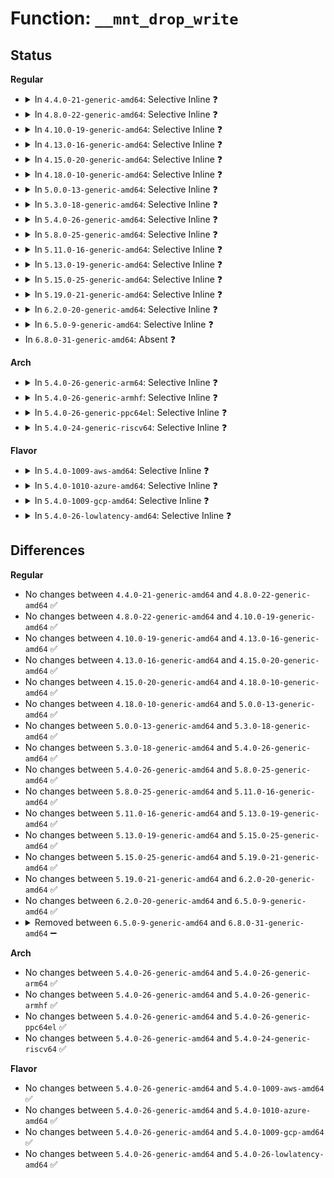 # Function: <code>__mnt_drop_write</code>

## Status
<b>Regular</b>
<ul>
<li>
<details>
<summary>In <code>4.4.0-21-generic-amd64</code>: Selective Inline ❓</summary>

```c
void __mnt_drop_write(struct vfsmount * mnt)
```

```json
{
  "name": "__mnt_drop_write",
  "collision_type": "Unique Global",
  "inline_type": "Selective",
  "funcs": [
    {
      "addr": 18446744071581119872,
      "name": "__mnt_drop_write",
      "external": true,
      "loc": "fs/namespace.c:460",
      "file": "fs/namespace.c",
      "inline": "not declared, inlined",
      "caller_inline": [
        "fs/namespace.c:mnt_drop_write_file",
        "fs/namespace.c:__mnt_drop_write_file"
      ],
      "caller_func": [
        "fs/open.c:do_dentry_open",
        "fs/file_table.c:__fput",
        "fs/inode.c:touch_atime"
      ]
    }
  ],
  "symbols": [
    {
      "addr": 18446744071581119872,
      "name": "__mnt_drop_write",
      "section": ".text",
      "bind": "STB_GLOBAL",
      "size": 19
    }
  ]
}
```
</details>
</li>
<li>
<details>
<summary>In <code>4.8.0-22-generic-amd64</code>: Selective Inline ❓</summary>

```c
void __mnt_drop_write(struct vfsmount * mnt)
```

```json
{
  "name": "__mnt_drop_write",
  "collision_type": "Unique Global",
  "inline_type": "Selective",
  "funcs": [
    {
      "addr": 18446744071581286381,
      "name": "__mnt_drop_write",
      "external": true,
      "loc": "fs/namespace.c:460",
      "file": "fs/namespace.c",
      "inline": "not declared, inlined",
      "caller_inline": [
        "fs/namespace.c:mnt_drop_write_file",
        "fs/namespace.c:__mnt_drop_write_file"
      ],
      "caller_func": [
        "fs/open.c:do_dentry_open",
        "fs/file_table.c:__fput",
        "fs/inode.c:touch_atime"
      ]
    }
  ],
  "symbols": [
    {
      "addr": 18446744071581285616,
      "name": "__mnt_drop_write",
      "section": ".text",
      "bind": "STB_GLOBAL",
      "size": 19
    }
  ]
}
```
</details>
</li>
<li>
<details>
<summary>In <code>4.10.0-19-generic-amd64</code>: Selective Inline ❓</summary>

```c
void __mnt_drop_write(struct vfsmount * mnt)
```

```json
{
  "name": "__mnt_drop_write",
  "collision_type": "Unique Global",
  "inline_type": "Selective",
  "funcs": [
    {
      "addr": 18446744071581365037,
      "name": "__mnt_drop_write",
      "external": true,
      "loc": "fs/namespace.c:459",
      "file": "fs/namespace.c",
      "inline": "not declared, inlined",
      "caller_inline": [
        "fs/namespace.c:mnt_drop_write_file",
        "fs/namespace.c:__mnt_drop_write_file"
      ],
      "caller_func": [
        "fs/open.c:do_dentry_open",
        "fs/file_table.c:__fput",
        "fs/inode.c:touch_atime"
      ]
    }
  ],
  "symbols": [
    {
      "addr": 18446744071581364032,
      "name": "__mnt_drop_write",
      "section": ".text",
      "bind": "STB_GLOBAL",
      "size": 19
    }
  ]
}
```
</details>
</li>
<li>
<details>
<summary>In <code>4.13.0-16-generic-amd64</code>: Selective Inline ❓</summary>

```c
void __mnt_drop_write(struct vfsmount * mnt)
```

```json
{
  "name": "__mnt_drop_write",
  "collision_type": "Unique Global",
  "inline_type": "Selective",
  "funcs": [
    {
      "addr": 18446744071581420429,
      "name": "__mnt_drop_write",
      "external": true,
      "loc": "fs/namespace.c:460",
      "file": "fs/namespace.c",
      "inline": "not declared, inlined",
      "caller_inline": [
        "fs/namespace.c:mnt_drop_write_file",
        "fs/namespace.c:__mnt_drop_write_file"
      ],
      "caller_func": [
        "fs/open.c:do_dentry_open",
        "fs/file_table.c:__fput",
        "fs/inode.c:touch_atime"
      ]
    }
  ],
  "symbols": [
    {
      "addr": 18446744071581419408,
      "name": "__mnt_drop_write",
      "section": ".text",
      "bind": "STB_GLOBAL",
      "size": 19
    }
  ]
}
```
</details>
</li>
<li>
<details>
<summary>In <code>4.15.0-20-generic-amd64</code>: Selective Inline ❓</summary>

```c
void __mnt_drop_write(struct vfsmount * mnt)
```

```json
{
  "name": "__mnt_drop_write",
  "collision_type": "Unique Global",
  "inline_type": "Selective",
  "funcs": [
    {
      "addr": 18446744071581562045,
      "name": "__mnt_drop_write",
      "external": true,
      "loc": "fs/namespace.c:514",
      "file": "fs/namespace.c",
      "inline": "not declared, inlined",
      "caller_inline": [
        "fs/namespace.c:mnt_drop_write_file",
        "fs/namespace.c:mnt_drop_write_file_path",
        "fs/namespace.c:__mnt_drop_write_file"
      ],
      "caller_func": [
        "fs/open.c:do_dentry_open",
        "fs/file_table.c:__fput",
        "fs/inode.c:touch_atime"
      ]
    }
  ],
  "symbols": [
    {
      "addr": 18446744071581560976,
      "name": "__mnt_drop_write",
      "section": ".text",
      "bind": "STB_GLOBAL",
      "size": 19
    }
  ]
}
```
</details>
</li>
<li>
<details>
<summary>In <code>4.18.0-10-generic-amd64</code>: Selective Inline ❓</summary>

```c
void __mnt_drop_write(struct vfsmount * mnt)
```

```json
{
  "name": "__mnt_drop_write",
  "collision_type": "Unique Global",
  "inline_type": "Selective",
  "funcs": [
    {
      "addr": 18446744071581718186,
      "name": "__mnt_drop_write",
      "external": true,
      "loc": "fs/namespace.c:514",
      "file": "fs/namespace.c",
      "inline": "not declared, inlined",
      "caller_inline": [
        "fs/namespace.c:mnt_drop_write_file",
        "fs/namespace.c:mnt_drop_write"
      ],
      "caller_func": [
        "fs/open.c:do_dentry_open",
        "fs/file_table.c:__fput",
        "fs/inode.c:touch_atime"
      ]
    }
  ],
  "symbols": [
    {
      "addr": 18446744071581717200,
      "name": "__mnt_drop_write",
      "section": ".text",
      "bind": "STB_GLOBAL",
      "size": 19
    }
  ]
}
```
</details>
</li>
<li>
<details>
<summary>In <code>5.0.0-13-generic-amd64</code>: Selective Inline ❓</summary>

```c
void __mnt_drop_write(struct vfsmount * mnt)
```

```json
{
  "name": "__mnt_drop_write",
  "collision_type": "Unique Global",
  "inline_type": "Selective",
  "funcs": [
    {
      "addr": 18446744071581804954,
      "name": "__mnt_drop_write",
      "external": true,
      "loc": "fs/namespace.c:431",
      "file": "fs/namespace.c",
      "inline": "not declared, inlined",
      "caller_inline": [
        "fs/namespace.c:mnt_drop_write_file",
        "fs/namespace.c:mnt_drop_write"
      ],
      "caller_func": [
        "fs/open.c:do_dentry_open",
        "fs/file_table.c:__fput",
        "fs/inode.c:touch_atime"
      ]
    }
  ],
  "symbols": [
    {
      "addr": 18446744071581804016,
      "name": "__mnt_drop_write",
      "section": ".text",
      "bind": "STB_GLOBAL",
      "size": 19
    }
  ]
}
```
</details>
</li>
<li>
<details>
<summary>In <code>5.3.0-18-generic-amd64</code>: Selective Inline ❓</summary>

```c
void __mnt_drop_write(struct vfsmount * mnt)
```

```json
{
  "name": "__mnt_drop_write",
  "collision_type": "Unique Global",
  "inline_type": "Selective",
  "funcs": [
    {
      "addr": 18446744071581924202,
      "name": "__mnt_drop_write",
      "external": true,
      "loc": "fs/namespace.c:428",
      "file": "fs/namespace.c",
      "inline": "not declared, inlined",
      "caller_inline": [
        "fs/namespace.c:mnt_drop_write_file",
        "fs/namespace.c:mnt_drop_write"
      ],
      "caller_func": [
        "kernel/acct.c:acct_on",
        "fs/open.c:do_dentry_open",
        "fs/file_table.c:__fput",
        "fs/inode.c:touch_atime"
      ]
    }
  ],
  "symbols": [
    {
      "addr": 18446744071581922880,
      "name": "__mnt_drop_write",
      "section": ".text",
      "bind": "STB_GLOBAL",
      "size": 19
    }
  ]
}
```
</details>
</li>
<li>
<details>
<summary>In <code>5.4.0-26-generic-amd64</code>: Selective Inline ❓</summary>

```c
void __mnt_drop_write(struct vfsmount * mnt)
```

```json
{
  "name": "__mnt_drop_write",
  "collision_type": "Unique Global",
  "inline_type": "Selective",
  "funcs": [
    {
      "addr": 18446744071581996602,
      "name": "__mnt_drop_write",
      "external": true,
      "loc": "fs/namespace.c:428",
      "file": "fs/namespace.c",
      "inline": "not declared, inlined",
      "caller_inline": [
        "fs/namespace.c:mnt_drop_write_file",
        "fs/namespace.c:mnt_drop_write"
      ],
      "caller_func": [
        "kernel/acct.c:acct_on",
        "fs/open.c:do_dentry_open",
        "fs/file_table.c:__fput",
        "fs/inode.c:touch_atime"
      ]
    }
  ],
  "symbols": [
    {
      "addr": 18446744071581995280,
      "name": "__mnt_drop_write",
      "section": ".text",
      "bind": "STB_GLOBAL",
      "size": 19
    }
  ]
}
```
</details>
</li>
<li>
<details>
<summary>In <code>5.8.0-25-generic-amd64</code>: Selective Inline ❓</summary>

```c
void __mnt_drop_write(struct vfsmount * mnt)
```

```json
{
  "name": "__mnt_drop_write",
  "collision_type": "Unique Global",
  "inline_type": "Selective",
  "funcs": [
    {
      "addr": 18446744071582230298,
      "name": "__mnt_drop_write",
      "external": true,
      "loc": "fs/namespace.c:428",
      "file": "fs/namespace.c",
      "inline": "not declared, inlined",
      "caller_inline": [
        "fs/namespace.c:mnt_drop_write_file",
        "fs/namespace.c:mnt_drop_write"
      ],
      "caller_func": [
        "kernel/acct.c:acct_on",
        "fs/open.c:do_dentry_open",
        "fs/file_table.c:__fput",
        "fs/inode.c:touch_atime"
      ]
    }
  ],
  "symbols": [
    {
      "addr": 18446744071582229376,
      "name": "__mnt_drop_write",
      "section": ".text",
      "bind": "STB_GLOBAL",
      "size": 19
    }
  ]
}
```
</details>
</li>
<li>
<details>
<summary>In <code>5.11.0-16-generic-amd64</code>: Selective Inline ❓</summary>

```c
void __mnt_drop_write(struct vfsmount * mnt)
```

```json
{
  "name": "__mnt_drop_write",
  "collision_type": "Unique Global",
  "inline_type": "Selective",
  "funcs": [
    {
      "addr": 18446744071582280297,
      "name": "__mnt_drop_write",
      "external": true,
      "loc": "fs/namespace.c:428",
      "file": "fs/namespace.c",
      "inline": "not declared, inlined",
      "caller_inline": [
        "fs/namespace.c:mnt_drop_write_file",
        "fs/namespace.c:mnt_drop_write"
      ],
      "caller_func": [
        "kernel/acct.c:acct_on",
        "fs/open.c:do_dentry_open",
        "fs/file_table.c:__fput",
        "fs/inode.c:touch_atime"
      ]
    }
  ],
  "symbols": [
    {
      "addr": 18446744071582277744,
      "name": "__mnt_drop_write",
      "section": ".text",
      "bind": "STB_GLOBAL",
      "size": 19
    }
  ]
}
```
</details>
</li>
<li>
<details>
<summary>In <code>5.13.0-19-generic-amd64</code>: Selective Inline ❓</summary>

```c
void __mnt_drop_write(struct vfsmount * mnt)
```

```json
{
  "name": "__mnt_drop_write",
  "collision_type": "Unique Global",
  "inline_type": "Selective",
  "funcs": [
    {
      "addr": 18446744071582305615,
      "name": "__mnt_drop_write",
      "external": true,
      "loc": "fs/namespace.c:435",
      "file": "fs/namespace.c",
      "inline": "not declared, inlined",
      "caller_inline": [
        "fs/namespace.c:mnt_drop_write_file",
        "fs/namespace.c:mnt_drop_write"
      ],
      "caller_func": [
        "kernel/acct.c:acct_on",
        "fs/open.c:do_dentry_open",
        "fs/file_table.c:__fput",
        "fs/inode.c:touch_atime"
      ]
    }
  ],
  "symbols": [
    {
      "addr": 18446744071582317632,
      "name": "__mnt_drop_write",
      "section": ".text",
      "bind": "STB_GLOBAL",
      "size": 19
    }
  ]
}
```
</details>
</li>
<li>
<details>
<summary>In <code>5.15.0-25-generic-amd64</code>: Selective Inline ❓</summary>

```c
void __mnt_drop_write(struct vfsmount * mnt)
```

```json
{
  "name": "__mnt_drop_write",
  "collision_type": "Unique Global",
  "inline_type": "Selective",
  "funcs": [
    {
      "addr": 18446744071582624959,
      "name": "__mnt_drop_write",
      "external": true,
      "loc": "fs/namespace.c:436",
      "file": "fs/namespace.c",
      "inline": "not declared, inlined",
      "caller_inline": [
        "fs/namespace.c:mnt_drop_write_file",
        "fs/namespace.c:mnt_drop_write"
      ],
      "caller_func": [
        "kernel/acct.c:acct_on",
        "fs/open.c:do_dentry_open",
        "fs/file_table.c:__fput",
        "fs/inode.c:touch_atime"
      ]
    }
  ],
  "symbols": [
    {
      "addr": 18446744071582622288,
      "name": "__mnt_drop_write",
      "section": ".text",
      "bind": "STB_GLOBAL",
      "size": 19
    }
  ]
}
```
</details>
</li>
<li>
<details>
<summary>In <code>5.19.0-21-generic-amd64</code>: Selective Inline ❓</summary>

```c
void __mnt_drop_write(struct vfsmount * mnt)
```

```json
{
  "name": "__mnt_drop_write",
  "collision_type": "Unique Global",
  "inline_type": "Selective",
  "funcs": [
    {
      "addr": 18446744071583164201,
      "name": "__mnt_drop_write",
      "external": true,
      "loc": "fs/namespace.c:453",
      "file": "fs/namespace.c",
      "inline": "not declared, inlined",
      "caller_inline": [
        "fs/namespace.c:mnt_drop_write_file",
        "fs/namespace.c:mnt_drop_write"
      ],
      "caller_func": [
        "kernel/acct.c:acct_on",
        "fs/open.c:do_dentry_open",
        "fs/file_table.c:__fput",
        "fs/inode.c:touch_atime"
      ]
    }
  ],
  "symbols": [
    {
      "addr": 18446744071583174768,
      "name": "__mnt_drop_write",
      "section": ".text",
      "bind": "STB_GLOBAL",
      "size": 57
    }
  ]
}
```
</details>
</li>
<li>
<details>
<summary>In <code>6.2.0-20-generic-amd64</code>: Selective Inline ❓</summary>

```c
void __mnt_drop_write(struct vfsmount * mnt)
```

```json
{
  "name": "__mnt_drop_write",
  "collision_type": "Unique Global",
  "inline_type": "Selective",
  "funcs": [
    {
      "addr": 18446744071583739449,
      "name": "__mnt_drop_write",
      "external": true,
      "loc": "fs/namespace.c:568",
      "file": "fs/namespace.c",
      "inline": "not declared, inlined",
      "caller_inline": [
        "fs/namespace.c:mnt_drop_write_file",
        "fs/namespace.c:mnt_drop_write"
      ],
      "caller_func": [
        "kernel/acct.c:acct_on",
        "fs/open.c:do_dentry_open",
        "fs/file_table.c:__fput",
        "fs/inode.c:touch_atime"
      ]
    }
  ],
  "symbols": [
    {
      "addr": 18446744071583749824,
      "name": "__mnt_drop_write",
      "section": ".text",
      "bind": "STB_GLOBAL",
      "size": 57
    }
  ]
}
```
</details>
</li>
<li>
<details>
<summary>In <code>6.5.0-9-generic-amd64</code>: Selective Inline ❓</summary>

```c
void __mnt_drop_write(struct vfsmount * mnt)
```

```json
{
  "name": "__mnt_drop_write",
  "collision_type": "Unique Global",
  "inline_type": "Selective",
  "funcs": [
    {
      "addr": 18446744071583956207,
      "name": "__mnt_drop_write",
      "external": true,
      "loc": "fs/namespace.c:463",
      "file": "fs/namespace.c",
      "inline": "not declared, inlined",
      "caller_inline": [
        "fs/namespace.c:mnt_drop_write_file",
        "fs/namespace.c:mnt_drop_write"
      ],
      "caller_func": [
        "kernel/acct.c:acct_on",
        "fs/open.c:do_dentry_open",
        "fs/file_table.c:__fput",
        "fs/inode.c:touch_atime"
      ]
    }
  ],
  "symbols": [
    {
      "addr": 18446744071583966368,
      "name": "__mnt_drop_write",
      "section": ".text",
      "bind": "STB_GLOBAL",
      "size": 57
    }
  ]
}
```
</details>
</li>
<li>
In <code>6.8.0-31-generic-amd64</code>: Absent ❓
</li>
</ul>
<b>Arch</b>
<ul>
<li>
<details>
<summary>In <code>5.4.0-26-generic-arm64</code>: Selective Inline ❓</summary>

```c
void __mnt_drop_write(struct vfsmount * mnt)
```

```json
{
  "name": "__mnt_drop_write",
  "collision_type": "Unique Global",
  "inline_type": "Selective",
  "funcs": [
    {
      "addr": 18446603336493517436,
      "name": "__mnt_drop_write",
      "external": true,
      "loc": "fs/namespace.c:428",
      "file": "fs/namespace.c",
      "inline": "not declared, inlined",
      "caller_inline": [
        "fs/namespace.c:mnt_drop_write_file",
        "fs/namespace.c:mnt_drop_write"
      ],
      "caller_func": [
        "kernel/acct.c:__arm64_sys_acct",
        "fs/open.c:do_dentry_open",
        "fs/file_table.c:__fput",
        "fs/inode.c:touch_atime"
      ]
    }
  ],
  "symbols": [
    {
      "addr": 18446603336493517216,
      "name": "__mnt_drop_write",
      "section": ".text",
      "bind": "STB_GLOBAL",
      "size": 72
    }
  ]
}
```
</details>
</li>
<li>
<details>
<summary>In <code>5.4.0-26-generic-armhf</code>: Selective Inline ❓</summary>

```c
void __mnt_drop_write(struct vfsmount * mnt)
```

```json
{
  "name": "__mnt_drop_write",
  "collision_type": "Unique Global",
  "inline_type": "Selective",
  "funcs": [
    {
      "addr": 3227069472,
      "name": "__mnt_drop_write",
      "external": true,
      "loc": "fs/namespace.c:428",
      "file": "fs/namespace.c",
      "inline": "not declared, inlined",
      "caller_inline": [
        "fs/namespace.c:mnt_drop_write_file",
        "fs/namespace.c:mnt_drop_write"
      ],
      "caller_func": [
        "kernel/acct.c:__se_sys_acct",
        "fs/open.c:do_dentry_open",
        "fs/file_table.c:__fput",
        "fs/inode.c:touch_atime"
      ]
    }
  ],
  "symbols": [
    {
      "addr": 3227067688,
      "name": "__mnt_drop_write",
      "section": ".text",
      "bind": "STB_GLOBAL",
      "size": 60
    }
  ]
}
```
</details>
</li>
<li>
<details>
<summary>In <code>5.4.0-26-generic-ppc64el</code>: Selective Inline ❓</summary>

```c
void __mnt_drop_write(struct vfsmount * mnt)
```

```json
{
  "name": "__mnt_drop_write",
  "collision_type": "Unique Global",
  "inline_type": "Selective",
  "funcs": [
    {
      "addr": 13835058055287082660,
      "name": "__mnt_drop_write",
      "external": true,
      "loc": "fs/namespace.c:428",
      "file": "fs/namespace.c",
      "inline": "not declared, inlined",
      "caller_inline": [
        "fs/namespace.c:mnt_drop_write_file",
        "fs/namespace.c:mnt_drop_write"
      ],
      "caller_func": [
        "kernel/acct.c:__se_sys_acct",
        "fs/open.c:do_dentry_open",
        "fs/file_table.c:__fput",
        "fs/inode.c:touch_atime"
      ]
    }
  ],
  "symbols": [
    {
      "addr": 13835058055287082400,
      "name": "__mnt_drop_write",
      "section": ".text",
      "bind": "STB_GLOBAL",
      "size": 92
    }
  ]
}
```
</details>
</li>
<li>
<details>
<summary>In <code>5.4.0-24-generic-riscv64</code>: Selective Inline ❓</summary>

```c
void __mnt_drop_write(struct vfsmount * mnt)
```

```json
{
  "name": "__mnt_drop_write",
  "collision_type": "Unique Global",
  "inline_type": "Selective",
  "funcs": [
    {
      "addr": 18446743936273184136,
      "name": "__mnt_drop_write",
      "external": true,
      "loc": "fs/namespace.c:428",
      "file": "fs/namespace.c",
      "inline": "not declared, inlined",
      "caller_inline": [
        "fs/namespace.c:mnt_drop_write_file",
        "fs/namespace.c:mnt_drop_write"
      ],
      "caller_func": [
        "kernel/acct.c:__se_sys_acct",
        "fs/open.c:do_dentry_open",
        "fs/file_table.c:__fput",
        "fs/inode.c:touch_atime"
      ]
    }
  ],
  "symbols": [
    {
      "addr": 18446743936273182846,
      "name": "__mnt_drop_write",
      "section": ".text",
      "bind": "STB_GLOBAL",
      "size": 74
    }
  ]
}
```
</details>
</li>
</ul>
<b>Flavor</b>
<ul>
<li>
<details>
<summary>In <code>5.4.0-1009-aws-amd64</code>: Selective Inline ❓</summary>

```c
void __mnt_drop_write(struct vfsmount * mnt)
```

```json
{
  "name": "__mnt_drop_write",
  "collision_type": "Unique Global",
  "inline_type": "Selective",
  "funcs": [
    {
      "addr": 18446744071581965338,
      "name": "__mnt_drop_write",
      "external": true,
      "loc": "fs/namespace.c:428",
      "file": "fs/namespace.c",
      "inline": "not declared, inlined",
      "caller_inline": [
        "fs/namespace.c:mnt_drop_write_file",
        "fs/namespace.c:mnt_drop_write"
      ],
      "caller_func": [
        "kernel/acct.c:acct_on",
        "fs/open.c:do_dentry_open",
        "fs/file_table.c:__fput",
        "fs/inode.c:touch_atime"
      ]
    }
  ],
  "symbols": [
    {
      "addr": 18446744071581964016,
      "name": "__mnt_drop_write",
      "section": ".text",
      "bind": "STB_GLOBAL",
      "size": 19
    }
  ]
}
```
</details>
</li>
<li>
<details>
<summary>In <code>5.4.0-1010-azure-amd64</code>: Selective Inline ❓</summary>

```c
void __mnt_drop_write(struct vfsmount * mnt)
```

```json
{
  "name": "__mnt_drop_write",
  "collision_type": "Unique Global",
  "inline_type": "Selective",
  "funcs": [
    {
      "addr": 18446744071581902906,
      "name": "__mnt_drop_write",
      "external": true,
      "loc": "fs/namespace.c:428",
      "file": "fs/namespace.c",
      "inline": "not declared, inlined",
      "caller_inline": [
        "fs/namespace.c:mnt_drop_write_file",
        "fs/namespace.c:mnt_drop_write"
      ],
      "caller_func": [
        "kernel/acct.c:acct_on",
        "fs/open.c:do_dentry_open",
        "fs/file_table.c:__fput",
        "fs/inode.c:touch_atime"
      ]
    }
  ],
  "symbols": [
    {
      "addr": 18446744071581901584,
      "name": "__mnt_drop_write",
      "section": ".text",
      "bind": "STB_GLOBAL",
      "size": 19
    }
  ]
}
```
</details>
</li>
<li>
<details>
<summary>In <code>5.4.0-1009-gcp-amd64</code>: Selective Inline ❓</summary>

```c
void __mnt_drop_write(struct vfsmount * mnt)
```

```json
{
  "name": "__mnt_drop_write",
  "collision_type": "Unique Global",
  "inline_type": "Selective",
  "funcs": [
    {
      "addr": 18446744071581956618,
      "name": "__mnt_drop_write",
      "external": true,
      "loc": "fs/namespace.c:428",
      "file": "fs/namespace.c",
      "inline": "not declared, inlined",
      "caller_inline": [
        "fs/namespace.c:mnt_drop_write_file",
        "fs/namespace.c:mnt_drop_write"
      ],
      "caller_func": [
        "kernel/acct.c:acct_on",
        "fs/open.c:do_dentry_open",
        "fs/file_table.c:__fput",
        "fs/inode.c:touch_atime"
      ]
    }
  ],
  "symbols": [
    {
      "addr": 18446744071581955296,
      "name": "__mnt_drop_write",
      "section": ".text",
      "bind": "STB_GLOBAL",
      "size": 19
    }
  ]
}
```
</details>
</li>
<li>
<details>
<summary>In <code>5.4.0-26-lowlatency-amd64</code>: Selective Inline ❓</summary>

```c
void __mnt_drop_write(struct vfsmount * mnt)
```

```json
{
  "name": "__mnt_drop_write",
  "collision_type": "Unique Global",
  "inline_type": "Selective",
  "funcs": [
    {
      "addr": 18446744071582027066,
      "name": "__mnt_drop_write",
      "external": true,
      "loc": "fs/namespace.c:428",
      "file": "fs/namespace.c",
      "inline": "not declared, inlined",
      "caller_inline": [
        "fs/namespace.c:mnt_drop_write_file",
        "fs/namespace.c:mnt_drop_write"
      ],
      "caller_func": [
        "kernel/acct.c:acct_on",
        "fs/open.c:do_dentry_open",
        "fs/file_table.c:__fput",
        "fs/inode.c:touch_atime"
      ]
    }
  ],
  "symbols": [
    {
      "addr": 18446744071582026480,
      "name": "__mnt_drop_write",
      "section": ".text",
      "bind": "STB_GLOBAL",
      "size": 41
    }
  ]
}
```
</details>
</li>
</ul>

## Differences
<b>Regular</b>
<ul>
<li>
No changes between <code>4.4.0-21-generic-amd64</code> and <code>4.8.0-22-generic-amd64</code> ✅
</li>
<li>
No changes between <code>4.8.0-22-generic-amd64</code> and <code>4.10.0-19-generic-amd64</code> ✅
</li>
<li>
No changes between <code>4.10.0-19-generic-amd64</code> and <code>4.13.0-16-generic-amd64</code> ✅
</li>
<li>
No changes between <code>4.13.0-16-generic-amd64</code> and <code>4.15.0-20-generic-amd64</code> ✅
</li>
<li>
No changes between <code>4.15.0-20-generic-amd64</code> and <code>4.18.0-10-generic-amd64</code> ✅
</li>
<li>
No changes between <code>4.18.0-10-generic-amd64</code> and <code>5.0.0-13-generic-amd64</code> ✅
</li>
<li>
No changes between <code>5.0.0-13-generic-amd64</code> and <code>5.3.0-18-generic-amd64</code> ✅
</li>
<li>
No changes between <code>5.3.0-18-generic-amd64</code> and <code>5.4.0-26-generic-amd64</code> ✅
</li>
<li>
No changes between <code>5.4.0-26-generic-amd64</code> and <code>5.8.0-25-generic-amd64</code> ✅
</li>
<li>
No changes between <code>5.8.0-25-generic-amd64</code> and <code>5.11.0-16-generic-amd64</code> ✅
</li>
<li>
No changes between <code>5.11.0-16-generic-amd64</code> and <code>5.13.0-19-generic-amd64</code> ✅
</li>
<li>
No changes between <code>5.13.0-19-generic-amd64</code> and <code>5.15.0-25-generic-amd64</code> ✅
</li>
<li>
No changes between <code>5.15.0-25-generic-amd64</code> and <code>5.19.0-21-generic-amd64</code> ✅
</li>
<li>
No changes between <code>5.19.0-21-generic-amd64</code> and <code>6.2.0-20-generic-amd64</code> ✅
</li>
<li>
No changes between <code>6.2.0-20-generic-amd64</code> and <code>6.5.0-9-generic-amd64</code> ✅
</li>
<li>
<details>
<summary>Removed between <code>6.5.0-9-generic-amd64</code> and <code>6.8.0-31-generic-amd64</code> ➖</summary>

```c
void __mnt_drop_write(struct vfsmount * mnt)
```
</details>
</li>
</ul>
<b>Arch</b>
<ul>
<li>
No changes between <code>5.4.0-26-generic-amd64</code> and <code>5.4.0-26-generic-arm64</code> ✅
</li>
<li>
No changes between <code>5.4.0-26-generic-amd64</code> and <code>5.4.0-26-generic-armhf</code> ✅
</li>
<li>
No changes between <code>5.4.0-26-generic-amd64</code> and <code>5.4.0-26-generic-ppc64el</code> ✅
</li>
<li>
No changes between <code>5.4.0-26-generic-amd64</code> and <code>5.4.0-24-generic-riscv64</code> ✅
</li>
</ul>
<b>Flavor</b>
<ul>
<li>
No changes between <code>5.4.0-26-generic-amd64</code> and <code>5.4.0-1009-aws-amd64</code> ✅
</li>
<li>
No changes between <code>5.4.0-26-generic-amd64</code> and <code>5.4.0-1010-azure-amd64</code> ✅
</li>
<li>
No changes between <code>5.4.0-26-generic-amd64</code> and <code>5.4.0-1009-gcp-amd64</code> ✅
</li>
<li>
No changes between <code>5.4.0-26-generic-amd64</code> and <code>5.4.0-26-lowlatency-amd64</code> ✅
</li>
</ul>
